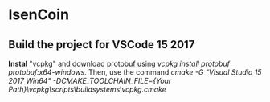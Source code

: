 # IsenCoin

## Build the project for VSCode 15 2017
**Instal** "vcpkg" and download protobuf using *vcpkg install protobuf protobuf:x64-windows*.
Then, use the command *cmake -G "Visual Studio 15 2017 Win64" -DCMAKE_TOOLCHAIN_FILE={Your Path}\vcpkg\scripts\buildsystems\vcpkg.cmake*
